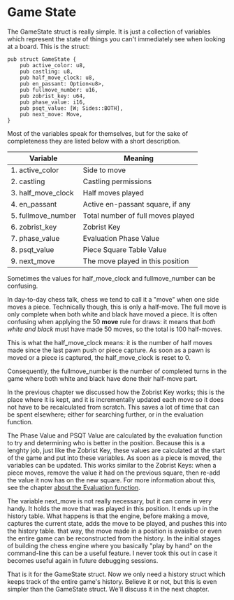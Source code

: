 # Game State

The GameState struct is really simple. It is just a collection of variables
which represent the state of things you can't immediately see when looking
at a board. This is the struct:

```rust,ignore
pub struct GameState {
    pub active_color: u8,
    pub castling: u8,
    pub half_move_clock: u8,
    pub en_passant: Option<u8>,
    pub fullmove_number: u16,
    pub zobrist_key: u64,
    pub phase_value: i16,
    pub psqt_value: [W; Sides::BOTH],
    pub next_move: Move,
}
```

Most of the variables speak for themselves, but for the sake of
completeness they are listed below with a short description.

| Variable           | Meaning                           |
|--------------------|-----------------------------------|
| 1. active_color    | Side to move                      |
| 2. castling        | Castling permissions              |
| 3. half_move_clock | Half moves played                 |
| 4. en_passant      | Active en-passant square, if any  |
| 5. fullmove_number | Total number of full moves played |
| 6. zobrist_key     | Zobrist Key                       |
| 7. phase_value     | Evaluation Phase Value            |
| 8. psqt_value      | Piece Square Table Value          |
| 9. next_move       | The move played in this position  |

Sometimes the values for half_move_clock and fullmove_number can be
confusing.

In day-to-day chess talk, chess we tend to call it a "move" when one side
moves a piece. Technically though, this is only a half-move. The full move
is only complete when both white and black have moved a piece. It is often
confusing when applying the 50 **move** rule for draws: it means that _both
white and black_ must have made 50 moves, so the total is 100 half-moves.

This is what the half_move_clock means: it is the number of half moves made
since the last pawn push or piece capture. As soon as a pawn is moved or a
piece is captured, the half_move_clock is reset to 0.

Consequently, the fullmove_number is the number of completed turns in the
game where both white and black have done their half-move part.

In the previous chapter we discussed how the Zobrist Key works; this is the
place where it is kept, and it is incrementally updated each move so it
does not have to be recalculated from scratch.  This saves a lot of time
that can be spent elsewhere; either for searching further, or in the
evaluation function.

The Phase Value and PSQT Value are calculated by the evaluation function to
try and determining who is better in the position. Because this is a
lenghty job, just like the Zobrist Key, these values are calculated at the
start of the game and put into these variables. As soon as a piece is
moved, the variables can be updated. This works similar to the Zobrist
Keys: when a piece moves, remove the value it had on the previous square,
then re-add the value it now has on the new square. For more information
about this, see the chapter [about the Evaluation
function](../evaluation/evaluation.md).

The variable next_move is not really necessary, but it can come in very
handy. It holds the move that was played in this position. It ends up in
the history table. What happens is that the engine, before making a move,
captures the current state, adds the move to be played, and pushes this
into the history table. that way, the move made in a position is avaialbe
or even the entire game can be reconstructed from the history. In the
initial stages of building the chess engine where you basically "play by
hand" on the command-line this can be a useful feature. I never took this
out in case it becomes useful again in future debugging sessions.

That is it for the GameState struct. Now we only need a history struct
which keeps track of the entire game's history. Believe it or not, but this
is even simpler than the GameState struct. We'll discuss it in the next
chapter.